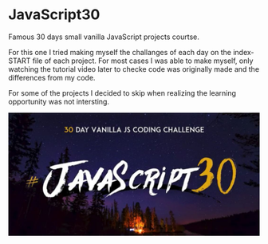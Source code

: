 # JavaScript30

Famous 30 days small vanilla JavaScript projects courtse.

For this one I tried making myself the challanges of each day on the index-START file of each project.
For most cases I was able to make myself, only watching the tutorial video later to checke code was originally made and the differences from my code.

For some of the projects I decided to skip when realizing the learning opportunity was not intersting. 

![My Image](javascript30.JPG)
